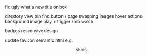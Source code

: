 fix ugly what's new title on box
<!-- new page -->
<!-- emoji error -->
directory view
pin 
find button / page
swapping images
hover actions
background image
play + trigger smb watch

badges
responsive design

update favicon
semantic html e.g. <header>
skins